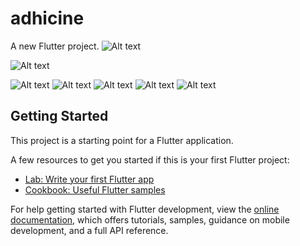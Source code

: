 # adhicine

A new Flutter project.
![Alt text](https://github.com/Jithin-janardhanan/Chikitsa.io-/blob/main/1.jpg?raw=true
)

![Alt text](https://github.com/Jithin-janardhanan/Chikitsa.io-/blob/main/2.jpg?raw=true
)

![Alt text](https://github.com/Jithin-janardhanan/Chikitsa.io-/blob/main/3..jpg?raw=true)
![Alt text](https://github.com/Jithin-janardhanan/Chikitsa.io-/blob/main/4.jpg?raw=true)
![Alt text](https://github.com/Jithin-janardhanan/Chikitsa.io-/blob/main/5.jpg?raw=true
)
![Alt text](https://github.com/Jithin-janardhanan/Chikitsa.io-/blob/main/6.jpg?raw=true)
![Alt text](https://github.com/Jithin-janardhanan/Chikitsa.io-/blob/main/7.jpg?raw=true)


## Getting Started

This project is a starting point for a Flutter application.

A few resources to get you started if this is your first Flutter project:

- [Lab: Write your first Flutter app](https://docs.flutter.dev/get-started/codelab)
- [Cookbook: Useful Flutter samples](https://docs.flutter.dev/cookbook)

For help getting started with Flutter development, view the
[online documentation](https://docs.flutter.dev/), which offers tutorials,
samples, guidance on mobile development, and a full API reference.
